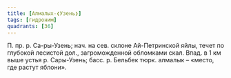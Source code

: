 ```yaml
---
title: [Алмалых-❮Узень❯]
tags: [гидроним]
quadrants: [З6]
---
```


П. пр. р. Са-ры-Узень; нач. на сев. склоне Ай-Петринской яйлы, течет по глубокой
лесистой дол., загроможденной обломками скал. Впад. в 1 км выше устья р.
Сары-Узень; басс. р. Бельбек тюрк. алмалык – «место, где растут яблони».
